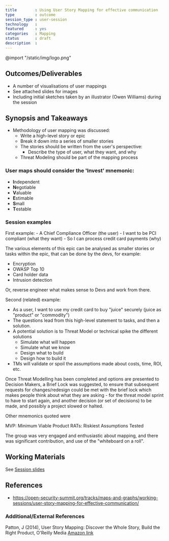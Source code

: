 ```yaml
---
title        : Using User Story Mapping for effective communication
type         : outcome
session_type : user-session
technology   :
featured     : yes
categories   : Mapping
status       : draft
description  :
---
```


@import "/static/img/logo.png"

## Outcomes/Deliverables
- A number of visualisations of user mappings
- See attached slides for images
- Including initial sketches taken by an illustrator (Owen Williams) during the session

## Synopsis and Takeaways
- Methodology of user mapping was discussed:
   - Write a high-level story or epic
   - Break it down into a series of smaller stories
   - The stories should be written from the user's perspective:
      - Describe the type of user, what they want, and why
   - Threat Modeling should be part of the mapping process

 ### User maps should consider the 'Invest' mnemonic:
 - **I**ndependent
 - **N**egotiable
 - **V**aluable
 - **E**stimable
 - **S**mall
 - **T**estable

 ### Session examples
First example:
    - A Chief Compliance Officer (the user)
       - I want to be PCI compliant (what they want)
          - So I can process credit card payments (why)

The various elements of this epic can be analysed as smaller stories or tasks within the epic, that can be done by the devs, for example:
- Encryption
- OWASP Top 10
- Card holder data
- Intrusion detection

Or, reverse engineer what makes sense to Devs and work from there.

Second (related) example:
- As a user, I want to use my credit card to buy "juice" securely (juice as "product" or "commodity")
- The questions lead from this high-level statement to tasks, and then a solution.
- A potential solution is to Threat Model or technical spike the different solutions
   - Simulate what will happen
   - Simulate what we know
   - Design what to build
   - Design how to build it
- TMs will validate or spoil the assumptions made about costs, time, ROI, etc.

Once Threat Modelling has been completed and options are presented to Decision Makers, a Brief Lock was suggested, to ensure that subsequent requests for changes/redesign could be met with the brief lock which makes people think about what they are asking - for the threat model sprint to have to start again, and another decision (or set of decisions) to be made, and possibly a project slowed or halted.

Other mnemonics quoted were

MVP:  Minimum Viable Product
RATs: Riskiest Assumptions Tested

The group was very engaged and enthusiastic about mapping, and there was significant contribution, and use of the "whiteboard on a roll".

## Working Materials
See [Session slides](https://drive.google.com/open?id=1-lug6UzisKtoxVih3SbSvKufGP1h5yRX7FbZkh25004)

## References
- https://open-security-summit.org/tracks/maps-and-graphs/working-sessions/user-story-mapping-for-effective-communication/

### Additional/External References
Patton, J (2014), User Story Mapping: Discover the Whole Story, Build the Right Product, O'Reilly Media [Amazon link](20https://www.amazon.co.uk/User-Story-Mapping-Discover-Product/dp/1491904909)
